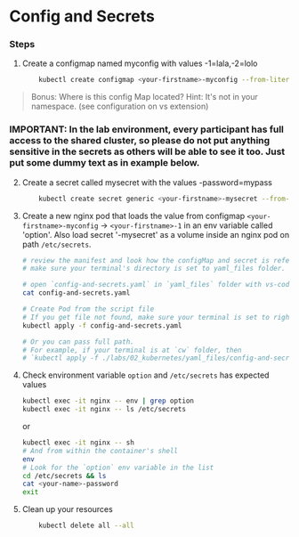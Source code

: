 # Config and Secrets

### Steps

1. Create a configmap named myconfig with values <your-firstname>-1=lala,<your-firstname>-2=lolo

    ```bash
        kubectl create configmap <your-firstname>-myconfig --from-literal=<your-firstname>-1=lala --from-literal=<your-firstname>-2=lolo
    ```

>Bonus: Where is this config Map located? Hint: It's not in your namespace. (see configuration on vs extension)

### IMPORTANT: In the lab environment, every participant has full access to the shared cluster, so please do not put anything sensitive in the secrets as others will be able to see it too. Just put some dummy text as in example below.


2. Create a secret called mysecret with the values <your-firstname>-password=mypass

    ```bash
        kubectl create secret generic <your-firstname>-mysecret --from-literal=<your-firstname>-password=mypass
    ```

3. Create a new nginx pod that loads the value from configmap ```<your-firstname>-myconfig``` ->  ```<your-firstname>-1``` in an env variable called 'option'. Also load secret '<your-firstname>-mysecret' as a volume inside an nginx pod on path ```/etc/secrets```.

    ```bash
    # review the manifest and look how the configMap and secret is referenced    
    # make sure your terminal's directory is set to yaml_files folder. `cd` into  or `cd ..` as needed.

    # open `config-and-secrets.yaml` in `yaml_files` folder with vs-code or just cat.    
    cat config-and-secrets.yaml

    # Create Pod from the script file
    # If you get file not found, make sure your terminal is set to right directory.    
    kubectl apply -f config-and-secrets.yaml

    # Or you can pass full path. 
    # For example, if your terminal is at `cw` folder, then 
    # `kubectl apply -f ./labs/02_kubernetes/yaml_files/config-and-secrets.yaml`
    ```

4. Check environment variable ```option``` and ```/etc/secrets``` has expected values

    ```bash
    kubectl exec -it nginx -- env | grep option
    kubectl exec -it nginx -- ls /etc/secrets
    ```
    or 

    ```bash
    kubectl exec -it nginx -- sh
    # And from within the container's shell
    env 
    # Look for the `option` env variable in the list
    cd /etc/secrets && ls
    cat <your-name>-password
    exit

5. Clean up your resources

    ```bash
        kubectl delete all --all
    ```